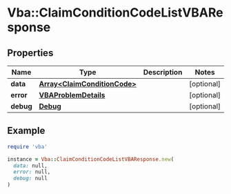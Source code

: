 # Vba::ClaimConditionCodeListVBAResponse

## Properties

| Name | Type | Description | Notes |
| ---- | ---- | ----------- | ----- |
| **data** | [**Array&lt;ClaimConditionCode&gt;**](ClaimConditionCode.md) |  | [optional] |
| **error** | [**VBAProblemDetails**](VBAProblemDetails.md) |  | [optional] |
| **debug** | [**Debug**](Debug.md) |  | [optional] |

## Example

```ruby
require 'vba'

instance = Vba::ClaimConditionCodeListVBAResponse.new(
  data: null,
  error: null,
  debug: null
)
```

